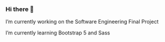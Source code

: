 ### Hi there 👋
<p>I’m currently working on the Software Engineering Final Project</p>
<p>I’m currently learning Bootstrap 5 and Sass</p>
